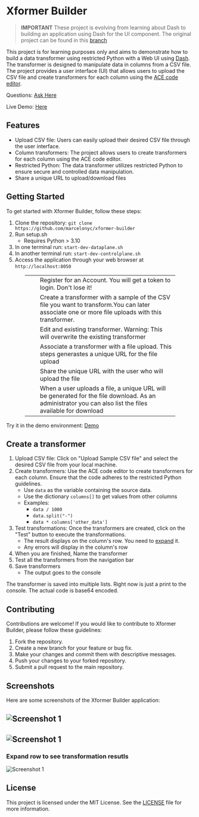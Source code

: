  <link href="https://use.fontawesome.com/releases/v6.2.1/css/all.css",
 rel="stylesheet"></link>


# Xformer Builder


> **IMPORTANT**
These project is evolving from learning about Dash to building an application using Dash for the UI component. The original project can be found in this [branch](https://github.com/marcelonyc/xformer-builder/tree/dash-learning)


This project is for learning purposes only and aims to demonstrate how to build a data transformer using restricted Python with a Web UI using [Dash](https://dash.plotly.com/). The transformer is designed to manipulate data in columns from a CSV file. The project provides a user interface (UI) that allows users to upload the CSV file and create transformers for each column using the [ACE code editor](http://ace.c9.io/).

Questions: [Ask Here](https://github.com/marcelonyc/xformer-builder/labels/question)

Live Demo: [Here](https://marcelonyc.pythonanywhere.com/)
## Features

- Upload CSV file: Users can easily upload their desired CSV file through the user interface.
- Column transformers: The project allows users to create transformers for each column using the ACE code editor.
- Restricted Python: The data transformer utilizes restricted Python to ensure secure and controlled data manipulation.
- Share a unique URL to upload/download files


## Getting Started

To get started with Xformer Builder, follow these steps:

1. Clone the repository: `git clone https://github.com/marcelonyc/xformer-builder`
2. Run setup.sh 
    - Requires Python > 3.10 
3. In one terminal run: `start-dev-dataplane.sh`
4. In another terminal run: `start-dev-controlplane.sh`
5. Access the application through your web browser at `http://localhost:8050`


<div style="margin: auto; width: 80%;"><div class="table-responsive"><table class="table table-striped table-bordered table-hover"><tbody><tr><td><a href="https://marcelonyc.pythonanywhere.com/register"><i class="fa-solid fa-1 fa-xl"></i></a></td><td><a href="https://marcelonyc.pythonanywhere.com/register"><i class="fa-solid fa-cash-register fa-xl"></i></a></td><td>Register for an Account. You will get a token to login. Don't lose it!</td></tr><tr><td><a href="https://marcelonyc.pythonanywhere.com/xformer-builder"><i class="fa-solid fa-2 fa-xl"></i></a></td><td><a href="https://marcelonyc.pythonanywhere.com/xformer-builder"><i class="fa-solid fa-arrow-right-arrow-left fa-xl"></i></a></td><td>Create a transformer with a sample of the CSV file you want to transform.You can later associate one or more file uploads with this transformer.</td></tr><tr><td><a href="https://marcelonyc.pythonanywhere.com/edit-xformer"><i class="fa-solid fa-3 fa-xl"></i></a></td><td><a href="https://marcelonyc.pythonanywhere.com/edit-xformer"><i class="fa-solid fa-pen-to-square fa-xl"></i></a></td><td>Edit and existing transformer. Warning: This will overwrite the existing transformer</td></tr><tr><td><a href="https://marcelonyc.pythonanywhere.com/associate-xformer"><i class="fa-solid fa-4 fa-xl"></i></a></td><td><a href="https://marcelonyc.pythonanywhere.com/associate-xformer"><i class="fa-solid fa-link fa-xl"></i></a></td><td>Associate a transformer with a file upload. This steps generastes a unique URL for the file upload</td></tr><tr><td><a href="https://marcelonyc.pythonanywhere.com/"><i class="fa-solid fa-5 fa-xl"></i></a></td><td><a href="https://marcelonyc.pythonanywhere.com/"><i class="fa-solid fa-share-from-square fa-xl"></i></a></td><td>Share the unique URL with the user who will upload the file</td></tr><tr><td><a href="https://marcelonyc.pythonanywhere.com/download"><i class="fa-solid fa-6 fa-xl"></i></a></td><td><a href="https://marcelonyc.pythonanywhere.com/download"><i class="fa-solid fa-download fa-xl"></i></a></td><td>When a user uploads a file, a unique URL will be generated for the file download. As an administrator you can also list the files available for download</td></tr></tbody></table></div></div>

Try it in the demo environment: [Demo](https://marcelonyc.pythonanywhere.com)

## Create a transformer

1. Upload CSV file: Click on "Upload Sample CSV file" and select the desired CSV file from your local machine.
2. Create transformers: Use the ACE code editor to create transformers for each column. Ensure that the code adheres to the restricted Python guidelines.
    - Use `data` as the variable containing the source data.
    - Use the dictionary `columns[]` to get values from other columns
    - Examples:
        - `data / 1000`
        - `data.split("-")`
        - `data * columns['other_data']`
3. Test transformations: Once the transformers are created, click on the "Test" button to execute the transformations.
    - The result displays on the column's row. You need to [expand](#expand-row-to-see-transformation-resutls) it.
    - Any errors will display in the column's row
4. When you are finished, Name the transformer
5. Test all the transformers from the navigation bar
6. Save transformers
    - The output goes to the console

The transformer is saved into multiple lists. Right now is just a print to the console. The actual code is base64 encoded.

## Contributing

Contributions are welcome! If you would like to contribute to Xformer Builder, please follow these guidelines:

1. Fork the repository.
2. Create a new branch for your feature or bug fix.
3. Make your changes and commit them with descriptive messages.
4. Push your changes to your forked repository.
5. Submit a pull request to the main repository.

## Screenshots

Here are some screenshots of the Xformer Builder application:

![Screenshot 1](/controlplane/src/assets/images/Screenshot%202024-07-13%20at%2012.52.17 PM.png)
---
![Screenshot 1](/controlplane/src/assets/images/Screenshot%202024-07-13%20at%201.08.00 PM.png)
---
### Expand row to see transformation resutls
<a name="expandit"></a>
![Screenshot 1](/controlplane/src/assets/images/Screenshot%202024-07-13%20at%202.56.21 PM.png)


## License

This project is licensed under the MIT License. See the [LICENSE](LICENSE) file for more information.